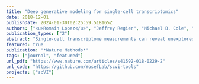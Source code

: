 ```yaml
---
title: "Deep generative modeling for single-cell transcriptomics"
date: 2018-12-01
publishDate: 2024-01-30T02:25:59.518165Z
authors: ["<u>Romain Lopez</u>", "Jeffrey Regier", "Michael B. Cole", "Michael I. Jordan", "Nir Yosef"]
publication_types: ["2"]
abstract: "Single-cell transcriptome measurements can reveal unexplored biological diversity, but they suffer from technical noise and bias that must be modeled to account for the resulting uncertainty in downstream analyses. Here we introduce single-cell variational inference (scVI), a ready-to-use scalable framework for the probabilistic representation and analysis of gene expression in single cells (https://github.com/YosefLab/scVI). scVI uses stochastic optimization and deep neural networks to aggregate information across similar cells and genes and to approximate the distributions that underlie observed expression values, while accounting for batch effects and limited sensitivity. We used scVI for a range of fundamental analysis tasks including batch correction, visualization, clustering, and differential expression, and achieved high accuracy for each task."
featured: true
publication: "*Nature Methods*"
tags: ["journal", "featured"]
url_pdf: "https://www.nature.com/articles/s41592-018-0229-2"
url_code: "https://github.com/YosefLab/scvi-tools"
projects: ["scVI"]
---
```


